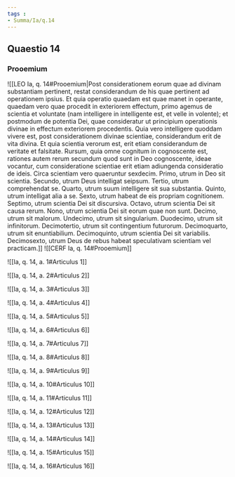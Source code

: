 ```yaml
---
tags : 
- Summa/Ia/q.14
---
```


## Quaestio 14

### Prooemium

![[LEO Ia, q. 14#Prooemium|Post considerationem eorum quae ad divinam substantiam pertinent, restat considerandum de his quae pertinent ad operationem ipsius. Et quia operatio quaedam est quae manet in operante, quaedam vero quae procedit in exteriorem effectum, primo agemus de scientia et voluntate (nam intelligere in intelligente est, et velle in volente); et postmodum de potentia Dei, quae consideratur ut principium operationis divinae in effectum exteriorem procedentis. Quia vero intelligere quoddam vivere est, post considerationem divinae scientiae, considerandum erit de vita divina. Et quia scientia verorum est, erit etiam considerandum de veritate et falsitate. Rursum, quia omne cognitum in cognoscente est, rationes autem rerum secundum quod sunt in Deo cognoscente, ideae vocantur, cum consideratione scientiae erit etiam adiungenda consideratio de ideis. Circa scientiam vero quaeruntur sexdecim. Primo, utrum in Deo sit scientia. Secundo, utrum Deus intelligat seipsum. Tertio, utrum comprehendat se. Quarto, utrum suum intelligere sit sua substantia. Quinto, utrum intelligat alia a se. Sexto, utrum habeat de eis propriam cognitionem. Septimo, utrum scientia Dei sit discursiva. Octavo, utrum scientia Dei sit causa rerum. Nono, utrum scientia Dei sit eorum quae non sunt. Decimo, utrum sit malorum. Undecimo, utrum sit singularium. Duodecimo, utrum sit infinitorum. Decimotertio, utrum sit contingentium futurorum. Decimoquarto, utrum sit enuntiabilium. Decimoquinto, utrum scientia Dei sit variabilis. Decimosexto, utrum Deus de rebus habeat speculativam scientiam vel practicam.]]
![[CERF Ia, q. 14#Prooemium]]

![[Ia, q. 14, a. 1#Articulus 1]]

![[Ia, q. 14, a. 2#Articulus 2]]

![[Ia, q. 14, a. 3#Articulus 3]]

![[Ia, q. 14, a. 4#Articulus 4]]

![[Ia, q. 14, a. 5#Articulus 5]]

![[Ia, q. 14, a. 6#Articulus 6]]

![[Ia, q. 14, a. 7#Articulus 7]]

![[Ia, q. 14, a. 8#Articulus 8]]

![[Ia, q. 14, a. 9#Articulus 9]]

![[Ia, q. 14, a. 10#Articulus 10]]

![[Ia, q. 14, a. 11#Articulus 11]]

![[Ia, q. 14, a. 12#Articulus 12]]

![[Ia, q. 14, a. 13#Articulus 13]]

![[Ia, q. 14, a. 14#Articulus 14]]

![[Ia, q. 14, a. 15#Articulus 15]]

![[Ia, q. 14, a. 16#Articulus 16]]

